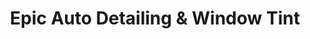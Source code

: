 ---
title: "Epic Auto Detailing & Window Tint"
url: /gresham/epic-auto-detailing-and-window-tint/
shop: car
---